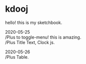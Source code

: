 # kdooj
hello! this is my sketchbook.

2020-05-25<br>
/Plus to toggle-menu! this is amazing.<br>
/Plus Title Text, Clock js.<br>
 
2020-05-26<br>
/Plus Table.<br>

